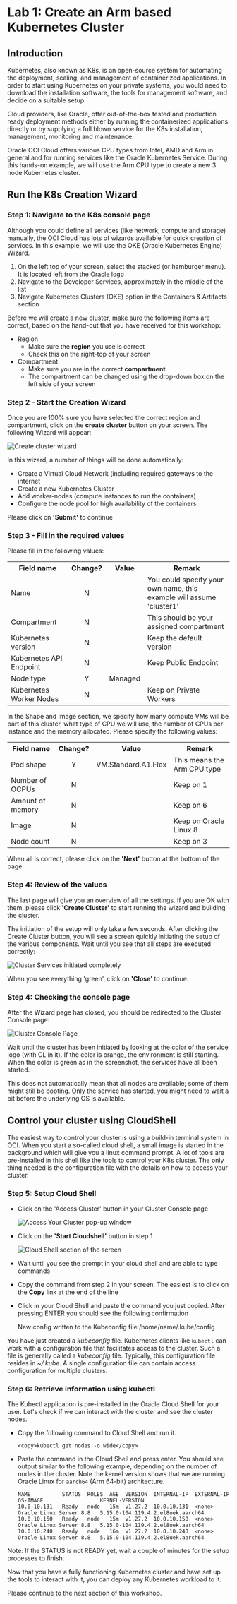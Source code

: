 

# Lab 1: Create an Arm based Kubernetes Cluster

## Introduction

Kubernetes, also known as K8s, is an open-source system for automating the deployment, scaling, and management of containerized applications. In order to start using Kubernetes on your private systems, you would need to download the installation software, the tools for management software, and decide on a suitable setup.

Cloud providers, like Oracle, offer out-of-the-box tested and production ready deployment methods either by running the containerized applications directly or by supplying a full blown service for the K8s installation, management, monitoring and maintenance.

Oracle OCI Cloud offers various CPU types from Intel, AMD and Arm in general and for running services like the Oracle Kubernetes Service. During this hands-on example, we will use the Arm CPU type to create a new 3 node Kubernetes cluster.

## Run the K8s Creation Wizard

### Step 1: Navigate to the K8s console page
Although you could define all services (like network, compute and storage) manually, the OCI Cloud has lots of wizards available for quick creation of services. In this example, we will use the OKE (Oracle Kubernetes Engine) Wizard.

1. On the left top of your screen, select the stacked (or hamburger menu). It is located left from the Oracle logo
2. Navigate to the Developer Services, approximately in the middle of the list
3. Navigate Kubernetes Clusters (OKE) option in the Containers & Artifacts section

Before we will create a new cluster, make sure the following items are correct, based on the hand-out that you have received for this workshop:

- Region
	- Make sure the **region** you use is correct
	- Check this on the right-top of your screen
- Compartment
	- Make sure you are in the correct **compartment**
	- The compartment can be changed using the drop-down box on the left side of your screen

### Step 2 - Start the Creation Wizard

Once you are 100% sure you have selected the correct region and compartment, click on the **create cluster** button on your screen. The following Wizard will appear:

   ![](./images/01-create-cluster-wizard.png "Create cluster wizard")

In this wizard, a number of things will be done automatically:

- Create a Virtual Cloud Network (including required gateways to the internet
- Create a new Kubernetes Cluster
- Add worker-nodes (compute instances to run the containers)
- Configure the node pool for high availability of the containers

Please click on **'Submit'** to continue  

### Step 3 - Fill in the required values

Please fill in the following values:

<table>
  <tr>
    <th>Field name</th><th>Change?</th><th>Value</th><th>Remark</th>
  </tr>
  <tr><td>Name</td>
    <td><center>N</center></td><td></td><td>You could specify your own name, this example will assume 'cluster1'</td></tr>
  <tr><td>Compartment</td>
    <td><center>N</center></td><td></td><td>This should be your assigned compartment</td></tr>
  <tr><td>Kubernetes version</td>
    <td><center>N</center></td><td></td><td>Keep the default version</td></tr>
  <tr><td>Kubernetes API Endpoint</td>
    <td><center>N</center></td><td></td><td>Keep Public Endpoint</td></tr>
  <tr><td>Node type</td>
    <td><center>Y</center></td><td>Managed</td><td></td></tr>
  <tr><td>Kubernetes Worker Nodes</td>
    <td><center>N</center></td><td></td><td>Keep on Private Workers</td></tr>
   </tr>
</table>

In the Shape and Image section, we specify how many compute VMs will be part of this cluster, what type of CPU we will use, the number of CPUs per instance and the memory allocated. Please specify the following values:

<table>
  <tr>
    <th>Field name</th><th>Change?</th><th>Value</th><th>Remark</th>
  </tr>
  <tr><td>Pod shape</td>
    <td><center>Y</center></td><td>VM.Standard.A1.Flex</td><td>This means the Arm CPU type</td></tr>
  <tr><td>Number of OCPUs</td>
    <td><center>N</center></td><td></td><td>Keep on 1</td></tr>
  <tr><td>Amount of memory</td>
    <td><center>N</center></td><td></td><td>Keep on 6</td></tr>
  <tr><td>Image</td>
    <td><center>N</center></td><td></td><td>Keep on Oracle Linux 8</td></tr>
  <tr><td>Node count</td>
    <td><center>N</center></td><td></td><td>Keep on 3</td></tr>
  </tr>
</table>

When all is correct, please click on the **'Next'** button at the bottom of the page.

### Step 4: Review of the values

The last page will give you an overview of all the settings. If you are OK with them, please click **'Create Cluster'** to start running the wizard and building the cluster.

The initiation of the setup will only take a few seconds. After clicking the Create Cluster button, you will see a screen quickly initiating the setup of the various components. Wait until you see that all steps are executed correctly:

   ![](./images/02-creation-complete.png "Cluster Services initiated completely")

When you see everything 'green', click on **'Close'** to continue.

### Step 4: Checking the console page

After the Wizard page has closed, you should be redirected to the Cluster Console page:

   ![](./images/03-cluster-console-page.png "Cluster Console Page")

Wait until the cluster has been initiated by looking at the color of the service logo (with CL in it). If the color is orange, the environment is still starting. When the color is green as in the screenshot, the services have all been started.

This does not automatically mean that all nodes are available; some of them might still be booting. Only the service has started, you might need to wait a bit before the underlying OS is available.

## Control your cluster using CloudShell

The easiest way to control your cluster is using a build-in terminal system in OCI. When you start a so-called cloud shell, a small image is started in the background which will give you a linux command prompt. A lot of tools are pre-installed in this shell like the tools to control your K8s cluster. The only thing needed is the configuration file with the details on how to access your cluster.

### Step 5: Setup Cloud Shell

- Click on the 'Access Cluster' button in your Cluster Console page

   ![](./images/04-access-your-cluster-screen.png "Access Your Cluster pop-up window")
   
- Click on the **'Start Cloudshell'** button in step 1

   ![](./images/05-cloud-shell.png "Cloud Shell section of the screen")

- Wait until you see the prompt in your cloud shell and are able to type commands
- Copy the command from step 2 in your screen. The easiest is to click on the **Copy** link at the end of the line
- Click in your Cloud Shell and paste the command you just copied. After pressing ENTER you should see the following confirmation

     New config written to the Kubeconfig file /home/name/.kube/config

You have just created a *kubeconfig* file. Kubernetes clients like `kubectl` can work with a configuration file that facilitates access to the cluster. Such a file is generally called a *kubeconfig* file. Typically, this configuration file resides in *~/.kube*. A single configuration file can contain access configuration for multiple clusters.

### Step 6: Retrieve information using kubectl

The Kubectl application is pre-installed in the Oracle Cloud Shell for your user. Let's check if we can interact with the cluster and see the cluster nodes.

- Copy the following command to Cloud Shell and run it.
   
    ```
    <copy>kubectl get nodes -o wide</copy>
    ```

- Paste the command in the Cloud Shell and press enter. You should see output similar to the following example, depending on the number of nodes in the cluster. Note the kernel version shows that we are running Oracle Linux for `aarch64` (Arm 64-bit) architecture. 

    ```
    NAME          STATUS  ROLES  AGE  VERSION  INTERNAL-IP  EXTERNAL-IP  OS-IMAGE                  KERNEL-VERSION
    10.0.10.131   Ready   node   15m  v1.27.2  10.0.10.131  <none>       Oracle Linux Server 8.8   5.15.0-104.119.4.2.el8uek.aarch64
    10.0.10.150   Ready   node   15m  v1.27.2  10.0.10.150  <none>       Oracle Linux Server 8.8   5.15.0-104.119.4.2.el8uek.aarch64
    10.0.10.240   Ready   node   16m  v1.27.2  10.0.10.240  <none>       Oracle Linux Server 8.8   5.15.0-104.119.4.2.el8uek.aarch64
    ```

Note: If the STATUS is not READY yet, wait a couple of minutes for the setup processes to finish.

Now that you have a fully functioning Kubernetes cluster and have set up the tools to interact with it, you can deploy any Kubernetes workload to it. 

Please continue to the next section of this workshop.